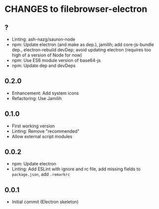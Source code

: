 # CHANGES to filebrowser-electron

## ?

- Linting: ash-nazg/sauron-node
- npm: Update electron (and make as dep.), jamilih; add core-js-bundle dep.,
    electron-rebuild devDep; avoid updating electron (requires too high
    of a version of Node for now)
- npm: Use ES6 module version of base64-js
- npm: Update dep and devDeps

## 0.2.0

- Enhancement: Add system icons
- Refactoring: Use Jamilih

## 0.1.0

- First working version
- Linting: Remove "recommended"
- Allow external script modules

## 0.0.2

- npm: Update electron
- Linting: Add ESLint with ignore and rc file, add missing fields
  to `package.json`, add `.remarkrc`

## 0.0.1

- Initial commit (Electron skeleton)
